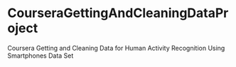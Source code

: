 # CourseraGettingAndCleaningDataProject
Coursera Getting and Cleaning Data for Human Activity Recognition Using Smartphones Data Set 
